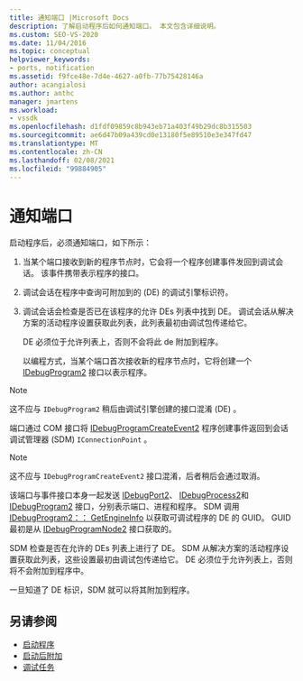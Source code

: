 ```yaml
---
title: 通知端口 |Microsoft Docs
description: 了解启动程序后如何通知端口。 本文包含详细说明。
ms.custom: SEO-VS-2020
ms.date: 11/04/2016
ms.topic: conceptual
helpviewer_keywords:
- ports, notification
ms.assetid: f9fce48e-7d4e-4627-a0fb-77b75428146a
author: acangialosi
ms.author: anthc
manager: jmartens
ms.workload:
- vssdk
ms.openlocfilehash: d1fdf09859c8b943eb71a403f49b29dc8b315503
ms.sourcegitcommit: ae6d47b09a439cd0e13180f5e89510e3e347fd47
ms.translationtype: MT
ms.contentlocale: zh-CN
ms.lasthandoff: 02/08/2021
ms.locfileid: "99884905"
---
```

# <a name="notify-the-port"></a>通知端口
启动程序后，必须通知端口，如下所示：

1. 当某个端口接收到新的程序节点时，它会将一个程序创建事件发回到调试会话。 该事件携带表示程序的接口。

2. 调试会话在程序中查询可附加到的 (DE) 的调试引擎标识符。

3. 调试会话会检查是否已在该程序的允许 DEs 列表中找到 DE。 调试会话从解决方案的活动程序设置获取此列表，此列表最初由调试包传递给它。

    DE 必须位于允许列表上，否则不会将此 de 附加到程序。

   以编程方式，当某个端口首次接收新的程序节点时，它将创建一个 [IDebugProgram2](../../extensibility/debugger/reference/idebugprogram2.md) 接口以表示程序。

> [!NOTE]
> 这不应与 `IDebugProgram2` 稍后由调试引擎创建的接口混淆 (DE) 。

 端口通过 COM 接口将 [IDebugProgramCreateEvent2](../../extensibility/debugger/reference/idebugprogramcreateevent2.md) 程序创建事件返回到会话调试管理器 (SDM) `IConnectionPoint` 。

> [!NOTE]
> 这不应与 `IDebugProgramCreateEvent2` 接口混淆，后者稍后会通过取消。

 该端口与事件接口本身一起发送 [IDebugPort2](../../extensibility/debugger/reference/idebugport2.md)、 [IDebugProcess2](../../extensibility/debugger/reference/idebugprocess2.md)和 [IDebugProgram2](../../extensibility/debugger/reference/idebugprogram2.md) 接口，分别表示端口、进程和程序。 SDM 调用 [IDebugProgram2：： GetEngineInfo](../../extensibility/debugger/reference/idebugprogram2-getengineinfo.md) 以获取可调试程序的 DE 的 GUID。 GUID 最初是从 [IDebugProgramNode2](../../extensibility/debugger/reference/idebugprogramnode2.md) 接口获取的。

 SDM 检查是否在允许的 DEs 列表上进行了 DE。 SDM 从解决方案的活动程序设置获取此列表，这些设置最初由调试包传递给它。 DE 必须位于允许列表上，否则将不会附加到程序中。

 一旦知道了 DE 标识，SDM 就可以将其附加到程序。

## <a name="see-also"></a>另请参阅
- [启动程序](../../extensibility/debugger/launching-a-program.md)
- [启动后附加](../../extensibility/debugger/attaching-after-a-launch.md)
- [调试任务](../../extensibility/debugger/debugging-tasks.md)
